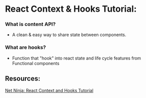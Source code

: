 # React Context & Hooks Tutorial: 

### What is content API? 
  - A clean & easy way to share state between components.
  
### What are hooks?  
  -  Function that "hook" into react state and life cycle features from Functional components
   


## Resources: 
[Net Ninja: React Context and Hooks Tutorial](https://www.youtube.com/watch?v=6RhOzQciVwI&list=PL4cUxeGkcC9hNokByJilPg5g9m2APUePI)